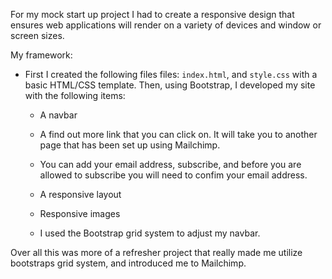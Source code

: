 
For my mock start up project I had to create a responsive design that ensures web applications will render on a variety of devices and window or screen sizes. 

My framework:

* First I created the following files files: `index.html`, and `style.css` with a basic HTML/CSS template. Then, using Bootstrap, I developed my  site with the following items:

   * A navbar

   * A find out more link that you can click on. It will take you to another page that has been set up using Mailchimp. 

   * You can add your email address, subscribe, and before you are allowed to subscribe you will need to confim your email address. 

   * A responsive layout

   * Responsive images

   * I used the Bootstrap grid system to adjust my navbar.

Over all this was more of a refresher project that really made me utilize bootstraps grid system, and introduced me to Mailchimp.
